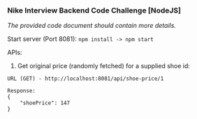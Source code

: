 ### Nike Interview Backend Code Challenge [NodeJS]

_The provided code document should contain more details._

Start server (Port 8081): `npm install -> npm start`

APIs:

1. Get original price (randomly fetched) for a supplied shoe id:
```
URL (GET) - http://localhost:8081/api/shoe-price/1

Response:
{
    "shoePrice": 147
}
```
